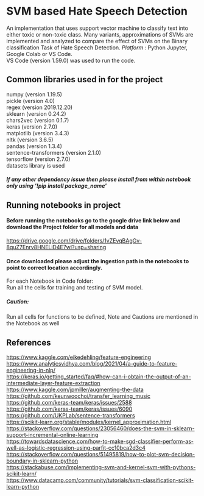 # SVM based Hate Speech Detection
An implementation that uses support vector machine to classify text into either toxic or non-toxic class. Many variants, approximations of SVMs are implemented and analyzed to compare the effect of SVMs on the Binary classification Task of Hate Speech Detection.
*Platform* : Python Jupyter, Google Colab or VS Code.  
VS Code (version 1.59.0) was used to run the code. 

## Common libraries used in for the project
numpy (version 1.19.5)  
pickle (version 4.0)  
regex (version 2019.12.20)  
sklearn (version 0.24.2)  
chars2vec (version 0.1.7)  
keras (version 2.7.0)  
matplotlib (version 3.4.3)  
nltk (version 3.6.5)  
pandas (version 1.3.4)  
sentence-transformers (version 2.1.0)  
tensorflow (version 2.7.0)  
datasets library is used   
##### If any other dependency issue then please install from within notebook only using '!pip install package_name'

## Running notebooks in project
#### Before running the notebooks go to the google drive link below and download the Project folder for all models and data
https://drive.google.com/drive/folders/1vZEvqBAgGv-8quZ7Enrv8HNELiD4E7wl?usp=sharing
#### Once downloaded please adjust the ingestion path in the notebooks to point to correct location accordingly.
For each Notebook in Code folder:  
Run all the cells for training and testing of SVM model.

##### Caution:
Run all cells for functions to be defined, Note and Cautions are mentioned in the Notebook as well

## References

https://www.kaggle.com/eikedehling/feature-engineering<br>
https://www.analyticsvidhya.com/blog/2021/04/a-guide-to-feature-engineering-in-nlp/<br>
https://keras.io/getting_started/faq/#how-can-i-obtain-the-output-of-an-intermediate-layer-feature-extraction<br>
https://www.kaggle.com/jpmiller/augmenting-the-data<br>
https://github.com/keunwoochoi/transfer_learning_music<br>
https://github.com/keras-team/keras/issues/2588<br>
https://github.com/keras-team/keras/issues/6090<br>
https://github.com/UKPLab/sentence-transformers<br>
https://scikit-learn.org/stable/modules/kernel_approximation.html<br>
https://stackoverflow.com/questions/23056460/does-the-svm-in-sklearn-support-incremental-online-learning<br>
https://towardsdatascience.com/how-to-make-sgd-classifier-perform-as-well-as-logistic-regression-using-parfit-cc10bca2d3c4<br>
https://stackoverflow.com/questions/51495819/how-to-plot-svm-decision-boundary-in-sklearn-python<br>
https://stackabuse.com/implementing-svm-and-kernel-svm-with-pythons-scikit-learn/<br>
https://www.datacamp.com/community/tutorials/svm-classification-scikit-learn-python
